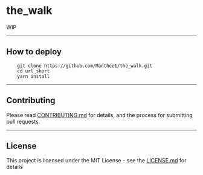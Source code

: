 # the_walk

WIP

---

## How to deploy

```
    git clone https://github.com/Manthee1/the_walk.git
    cd url_short
    yarn install
```
---

## Contributing

Please read [CONTRIBUTING.md](CONTRIBUTING.md) for details, and the process for submitting pull requests.

---

## License

This project is licensed under the MIT License - see the [LICENSE.md](LICENSE.md) for details
